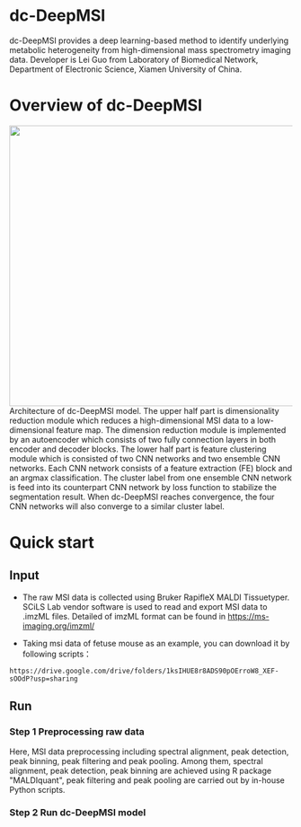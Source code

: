 # dc-DeepMSI

dc-DeepMSI provides a deep learning-based method to identify underlying metabolic heterogeneity from high-dimensional mass spectrometry imaging data. Developer is Lei Guo from Laboratory of Biomedical Network, Department of Electronic Science, Xiamen University of China.

# Overview of dc-DeepMSI

<div align=center>
<img src="https://user-images.githubusercontent.com/70273368/156913023-9654e8b0-1cb7-494f-8715-02d8d172daca.png" width="600" height="500" /><br/>
</div>
Architecture of dc-DeepMSI model. The upper half part is dimensionality reduction module which reduces a high-dimensional MSI data to a low-dimensional feature map. The dimension reduction module is implemented by an autoencoder which consists of two fully connection layers in both encoder and decoder blocks. The lower half part is feature clustering module which is consisted of two CNN networks and two ensemble CNN networks. Each CNN network consists of a feature extraction (FE) block and an argmax classification. The cluster label from one ensemble CNN network is feed into its counterpart CNN network by loss function to stabilize the segmentation result. When dc-DeepMSI reaches convergence, the four CNN networks will also converge to a similar cluster label.

# Quick start

## Input
 * The raw MSI data is collected using Bruker RapifleX MALDI Tissuetyper. SCiLS Lab vendor software is used to read and export MSI data to .imzML files. Detailed of imzML format can be found in https://ms-imaging.org/imzml/

 * Taking msi data of fetuse mouse as an example, you can download it by following scripts：
 
```
https://drive.google.com/drive/folders/1ksIHUE8r8ADS90pOErroW8_XEF-sOOdP?usp=sharing
```

## Run

### Step 1 Preprocessing raw data

Here, MSI data preprocessing including spectral alignment, peak detection, peak binning, peak filtering and peak pooling. Among them, spectral alignment, peak detection, peak binning are achieved using R package "MALDIquant", peak filtering and peak pooling are carried out by in-house Python scripts.

### Step 2 Run dc-DeepMSI model

